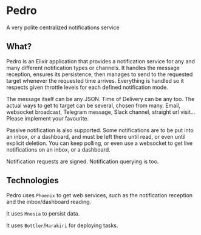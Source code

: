 
# Pedro

A very polite centralized notifications service

## What?

Pedro is an Elixir application that provides a notification service for any and many different notification types or channels. It handles the message reception, ensures its persistence, then manages to send to the requested target whenever the requested time arrives. Everything is handled so it respects given throttle levels for each defined notification mode.

The message itself can be any JSON. Time of Delivery can be any too. The actual ways to get to target can be several, chosen from many. Email, websocket broadcast, Telegram message, Slack channel, straight url visit... Please implement your favourite.

Passive notification is also supported. Some notifications are to be put into an inbox, or a dashboard, and must be left there until read, or even until explicit deletion. You can keep polling, or even use a websocket to get live notifications on an inbox, or a dashboard.

Notification requests are signed. Notification querying is too.

## Technologies

Pedro uses `Phoenix` to get web services, such as the notification reception and the inbox/dashboard reading.

It uses `Mnesia` to persist data.

It uses `Bottler`/`Harakiri` for deploying tasks.
